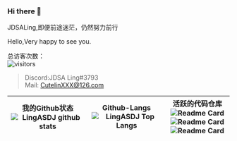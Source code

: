 ### Hi there 👋

<!--
**deng-rui/deng-rui** is a ✨ _special_ ✨ repository because its `README.md` (this file) appears on your GitHub profile.

Here are some ideas to get you started:

- 🔭 I’m currently working on ...
- 🌱 I’m currently learning ...
- 👯 I’m looking to collaborate on ...
- 🤔 I’m looking for help with ...
- 💬 Ask me about ...
- 📫 How to reach me: ...
- 😄 Pronouns: ...
- ⚡ Fun fact: ...
-->
JDSALing,即便前途迷茫，仍然努力前行

Hello,Very happy to see you.

总访客次数：  
![visitors](https://visitor-badge.glitch.me/badge?page_id=LingASDJ.LingASDJ)

> Discord:JDSA Ling#3793  
> Mail: CutelinXXX@126.com  

|我的Github状态![LingASDJ github stats](https://github-readme-stats.vercel.app/api/?username=LingASDJ&show_icons=true&title_color=fff&icon_color=ffff00&text_color=00ffff&bg_color=000) |Github-Langs![LingASDJ Top Langs](https://github-readme-stats.vercel.app/api/top-langs/?username=LingASDJ&hide=scss,ruby&show_icons=true&title_color=fff&icon_color=ffff00&text_color=00ffff&bg_color=000)|活跃的代码仓库![Readme Card](https://github-readme-stats.vercel.app/api/pin/?username=LingASDJ&repo=harder-sprouted-pd)<br>![Readme Card](https://github-readme-stats.vercel.app/api/pin/?username=LingASDJ&repo=DeisticPixelDungeon)<br>![Readme Card](https://github-readme-stats.vercel.app/api/pin/?username=AnsdoShip&repo=magic-ling-pixel-dungeon)
|-|-|-  
